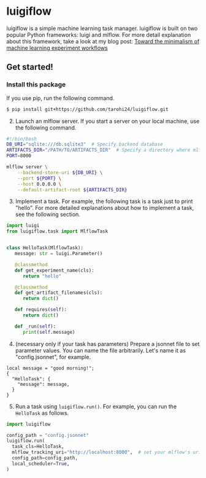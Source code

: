 luigiflow
=====

luigiflow is a simple machine learning task manager.
luigiflow is built on two popular Python frameworks: luigi and mlflow.
For more detail explanation about this framework, take a look at my blog post:
[Toward the minimalism of machine learning experiment workflows](https://blog.whiro.me/minimal-ml-experiment-workflows/)

## Get started!

### Install this package

If you use pip, run the following command.
```bash
$ pip install git+https://github.com/tarohi24/luigiflow.git
```

2. Launch an mlflow server. If you start a server on your local machine, use the following command.

```bash
#!/bin/bash 
DB_URI="sqlite:///db.sqlite3"  # Specify backend database
ARTIFACTS_DIR="/PATH/TO/ARTIFACTS_DIR"  # Specify a directory where mlflow saves arfifacts  
PORT=8000

mlflow server \
    --backend-store-uri ${DB_URI} \
    --port ${PORT} \
    --host 0.0.0.0 \
    --default-artifact-root ${ARTIFACTS_DIR}
```

3. Implement a task. For example, the following task is a task just to print "hello".
   For more detailed explanations about how to implement a task, see the following section.

```python
import luigi
from luigiflow.task import MlflowTask


class HelloTask(MlflowTask):
   message: str = luigi.Parameter()

   @classmethod
   def get_experiment_name(cls):
      return "hello"

   @classmethod
   def get_artifact_filenames(cls):
      return dict()

   def requires(self):
      return dict()

   def _run(self):
      print(self.message)
```

4. (necessary only if your task has parameters) Prepare a jsonnet file to set parameter values.
   You can name the file arbitrarily. Let's name it as "config.jsonnet", for example.

```jsonnet
local message = "good morning!";
{
  "HelloTask": {
    "message": message,
  }
}
```

5. Run a task using `luigiflow.run()`. For example, you can run the `HelloTask` as follows.

```python
import luigiflow

config_path = "config.jsonnet"
luigiflow.run(
  task_cls=HelloTask,
  mlflow_tracking_uri="http://localhost:8000",  # set your mlflow's uri 
  config_path=config_path,
  local_scheduler=True,
)
```
